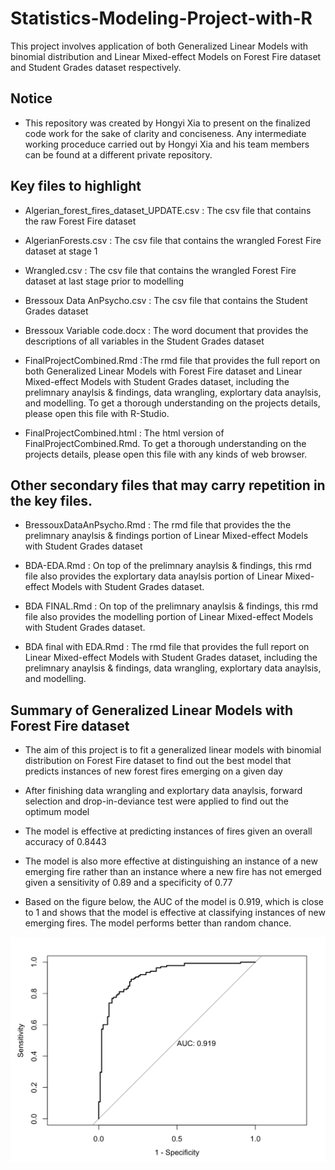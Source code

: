 # Statistics-Modeling-Project-with-R
This project involves application of both Generalized Linear Models with binomial distribution and Linear Mixed-effect Models on Forest Fire dataset and Student Grades dataset respectively.

## Notice
- This repository was created by Hongyi Xia to present on the finalized code work for the sake of clarity and conciseness. Any intermediate working proceduce carried out by Hongyi Xia and his team members can be found at a different private repository.

## Key files to highlight
- Algerian_forest_fires_dataset_UPDATE.csv : The csv file that contains the raw Forest Fire dataset
  
- AlgerianForests.csv : The csv file that contains the wrangled Forest Fire dataset at stage 1

- Wrangled.csv : The csv file that contains the wrangled Forest Fire dataset at last stage prior to modelling

- Bressoux Data AnPsycho.csv : The csv file that contains the Student Grades dataset

- Bressoux Variable code.docx : The word document that provides the descriptions of all variables in the Student Grades dataset

- FinalProjectCombined.Rmd :The rmd file that provides the full report on both Generalized Linear Models with Forest Fire dataset and Linear Mixed-effect Models with Student Grades dataset, including the prelimnary anaylsis & findings, data wrangling, explortary data anaylsis, and modelling. To get a thorough understanding on the projects details, please open this file with R-Studio.

- FinalProjectCombined.html : The html version of FinalProjectCombined.Rmd. To get a thorough understanding on the projects details, please open this file with any kinds of web browser.

## Other secondary files that may carry repetition in the key files.
- BressouxDataAnPsycho.Rmd : The rmd file that provides the the prelimnary anaylsis & findings portion of Linear Mixed-effect Models with Student Grades dataset

- BDA-EDA.Rmd : On top of the prelimnary anaylsis & findings, this rmd file also provides the explortary data anaylsis portion of Linear Mixed-effect Models with Student Grades dataset.

- BDA FINAL.Rmd : On top of the prelimnary anaylsis & findings, this rmd file also provides the modelling portion of Linear Mixed-effect Models with Student Grades dataset.

- BDA final with EDA.Rmd : The rmd file that provides the full report on Linear Mixed-effect Models with Student Grades dataset, including the prelimnary anaylsis & findings, data wrangling, explortary data anaylsis, and modelling.

## Summary of Generalized Linear Models with Forest Fire dataset
- The aim of this project is to fit a generalized linear models with binomial distribution on Forest Fire dataset to find out the best model that predicts instances of new forest fires emerging on a given day

- After finishing data wrangling and explortary data anaylsis, forward selection and drop-in-deviance test were applied to find out the optimum model

- The model is effective at predicting instances of fires given an overall accuracy of 0.8443

- The model is also more effective at distinguishing an instance of a new emerging fire rather than an instance where a new fire has not emerged given a sensitivity of 0.89 and a specificity of 0.77

- Based on the figure below, the AUC of the model is 0.919, which is close to 1 and shows that the model is effective at classifying instances of new emerging fires. The model performs better than random chance.

![image](./docs/ROC.png)
